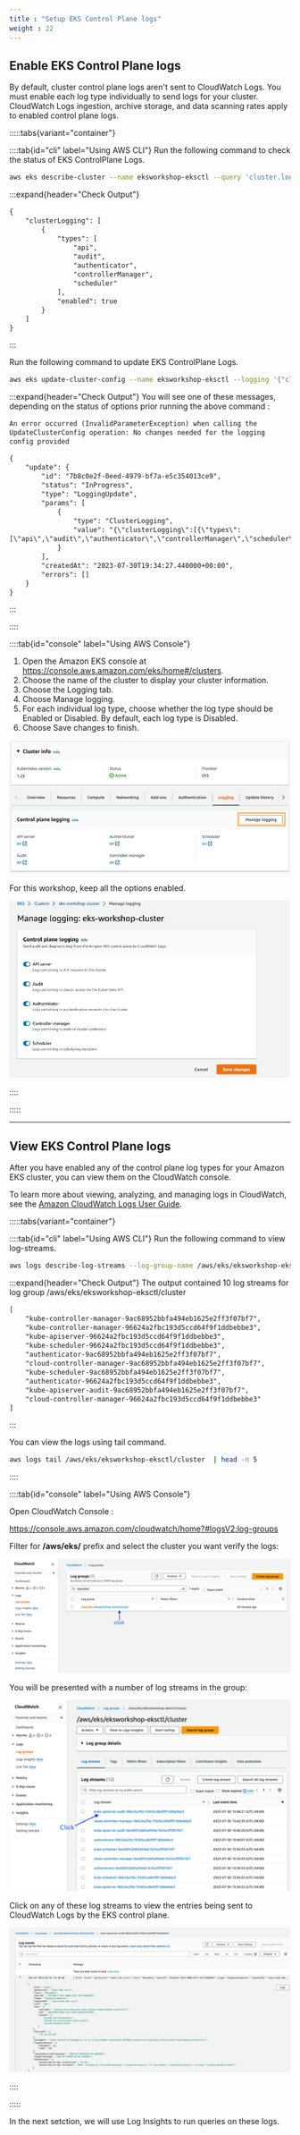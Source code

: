 ```yaml
---
title : "Setup EKS Control Plane logs"
weight : 22
---
```

## Enable EKS Control Plane logs


By default, cluster control plane logs aren't sent to CloudWatch Logs. You must enable each log type individually to send logs for your cluster. CloudWatch Logs ingestion, archive storage, and data scanning rates apply to enabled control plane logs. 


:::::tabs{variant="container"}

::::tab{id="cli" label="Using AWS CLI"}
Run the following command to check the status of EKS ControlPlane Logs.

```bash
aws eks describe-cluster --name eksworkshop-eksctl --query 'cluster.logging'
```

:::expand{header="Check Output"}
```
{
    "clusterLogging": [
        {
            "types": [
                "api",
                "audit",
                "authenticator",
                "controllerManager",
                "scheduler"
            ],
            "enabled": true
        }
    ]
}
```
:::

Run the following command to update EKS ControlPlane Logs.

```bash
aws eks update-cluster-config --name eksworkshop-eksctl --logging '{"clusterLogging":[{"types":["api","audit","authenticator","controllerManager","scheduler"],"enabled":true}]}'
```

:::expand{header="Check Output"}
You will see one of these messages, depending on the status of options prior running the above command : 

```
An error occurred (InvalidParameterException) when calling the UpdateClusterConfig operation: No changes needed for the logging config provided
```
```
{
    "update": {
        "id": "7b8c0e2f-0eed-4979-bf7a-e5c354013ce9",
        "status": "InProgress",
        "type": "LoggingUpdate",
        "params": [
            {
                "type": "ClusterLogging",
                "value": "{\"clusterLogging\":[{\"types\":[\"api\",\"audit\",\"authenticator\",\"controllerManager\",\"scheduler\"],\"enabled\":true}]}"
            }
        ],
        "createdAt": "2023-07-30T19:34:27.440000+00:00",
        "errors": []
    }
}
```
:::

::::

::::tab{id="console" label="Using AWS Console"}

1. Open the Amazon EKS console at https://console.aws.amazon.com/eks/home#/clusters.
2. Choose the name of the cluster to display your cluster information.
3. Choose the Logging tab.
4. Choose Manage logging.
5. For each individual log type, choose whether the log type should be Enabled or Disabled. By default, each log type is Disabled.
6. Choose Save changes to finish.

![EKS Control Plane Logging View](/static/images/detective-controls/log-insights/control-plane-logs-view.png)

For this workshop, keep all the options enabled.

![EKS Control Plane Logging Edit](/static/images/detective-controls/log-insights/control-plane-logs-manage.png)

::::

:::::


---

## View EKS Control Plane logs


After you have enabled any of the control plane log types for your Amazon EKS cluster, you can view them on the CloudWatch console.

To learn more about viewing, analyzing, and managing logs in CloudWatch, see the [Amazon CloudWatch Logs User Guide](https://docs.aws.amazon.com/AmazonCloudWatch/latest/logs/).

:::::tabs{variant="container"}

::::tab{id="cli" label="Using AWS CLI"}
Run the following command to view log-streams.

```bash
aws logs describe-log-streams --log-group-name /aws/eks/eksworkshop-eksctl/cluster --max-items 10 --order-by LastEventTime --query 'logStreams[].logStreamName'
```
:::expand{header="Check Output"}
The output contained 10 log streams for log group /aws/eks/eksworkshop-eksctl/cluster
```
[
    "kube-controller-manager-9ac68952bbfa494eb1625e2ff3f07bf7",
    "kube-controller-manager-96624a2fbc193d5ccd64f9f1ddbebbe3",
    "kube-apiserver-96624a2fbc193d5ccd64f9f1ddbebbe3",
    "kube-scheduler-96624a2fbc193d5ccd64f9f1ddbebbe3",
    "authenticator-9ac68952bbfa494eb1625e2ff3f07bf7",
    "cloud-controller-manager-9ac68952bbfa494eb1625e2ff3f07bf7",
    "kube-scheduler-9ac68952bbfa494eb1625e2ff3f07bf7",
    "authenticator-96624a2fbc193d5ccd64f9f1ddbebbe3",
    "kube-apiserver-audit-9ac68952bbfa494eb1625e2ff3f07bf7",
    "cloud-controller-manager-96624a2fbc193d5ccd64f9f1ddbebbe3"
]
```
:::


You can view the logs using tail command.

```bash
aws logs tail /aws/eks/eksworkshop-eksctl/cluster  | head -n 5
```



::::

::::tab{id="console" label="Using AWS Console"}

Open CloudWatch Console : 

https://console.aws.amazon.com/cloudwatch/home?#logsV2:log-groups

Filter for **/aws/eks/** prefix and select the cluster you want verify the logs:

![EKS Control Plane Logging View](/static/images/detective-controls/log-insights/cloudwatch-logs-1.png)

You will be presented with a number of log streams in the group:

![EKS Control Plane Logging Edit](/static/images/detective-controls/log-insights/cloudwatch-logs-2.png)

Click on any of these log streams to view the entries being sent to CloudWatch Logs by the EKS control plane.

![EKS Control Plane Logging Edit](/static/images/detective-controls/log-insights/cloudwatch-logs-3.png)

::::

:::::

In the next setction, we will use Log Insights to run queries on these logs.
